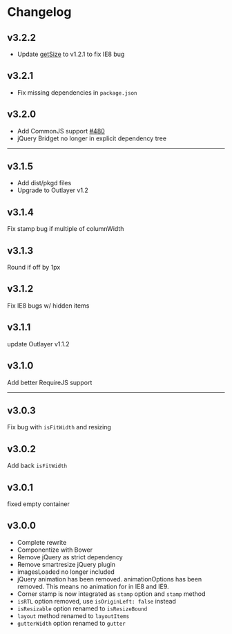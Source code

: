 # Changelog

## v3.2.2

+ Update [getSize](https://github.com/desandro/get-size) to v1.2.1 to fix IE8 bug

## v3.2.1

+ Fix missing dependencies in `package.json`

## v3.2.0

+ Add CommonJS support [#480](https://github.com/desandro/masonry/issues/480)
+ jQuery Bridget no longer in explicit dependency tree

---

## v3.1.5

+ Add dist/pkgd files
+ Upgrade to Outlayer v1.2

## v3.1.4

Fix stamp bug if multiple of columnWidth

## v3.1.3

Round if off by 1px

## v3.1.2

Fix IE8 bugs w/ hidden items

## v3.1.1

update Outlayer v1.1.2

## v3.1.0

Add better RequireJS support

---

## v3.0.3

Fix bug with `isFitWidth` and resizing

## v3.0.2

Add back `isFitWidth`

## v3.0.1

fixed empty container

## v3.0.0

+ Complete rewrite
+ Componentize with Bower
+ Remove jQuery as strict dependency
+ Remove smartresize jQuery plugin
+ imagesLoaded no longer included
+ jQuery animation has been removed. animationOptions has been removed. This means no animation for in IE8 and IE9.
+ Corner stamp is now integrated as `stamp` option and `stamp` method
+ `isRTL` option removed, use `isOriginLeft: false` instead
+ `isResizable` option renamed to `isResizeBound`
+ `layout` method renamed to `layoutItems`
+ `gutterWidth` option renamed to `gutter`
